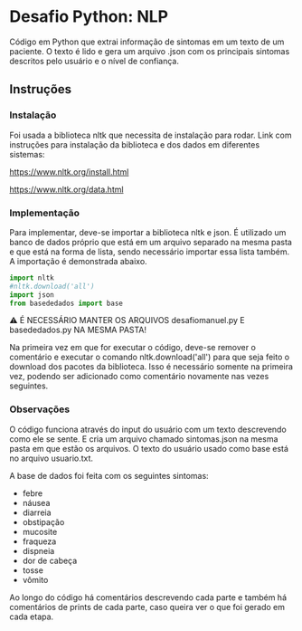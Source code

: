 # Desafio Python: NLP

Código em Python que extrai informação de sintomas em um texto de um paciente. O texto é lido e gera um arquivo .json com os principais sintomas descritos pelo usuário e o nível de confiança.

## Instruções

### Instalação

Foi usada a biblioteca nltk que necessita de instalação para rodar. Link com instruções para instalação da biblioteca e dos dados em diferentes sistemas:

https://www.nltk.org/install.html

https://www.nltk.org/data.html

### Implementação

Para implementar, deve-se importar a biblioteca nltk e json. É utilizado um banco de dados próprio que está em um arquivo separado na mesma pasta e que está na forma de lista, sendo necessário importar essa lista também. A importação é demonstrada abaixo.

```python
import nltk
#nltk.download('all')
import json
from basededados import base
```

⚠️ É NECESSÁRIO MANTER OS ARQUIVOS desafiomanuel.py E basededados.py NA MESMA PASTA!

Na primeira vez em que for executar o código, deve-se remover o comentário e executar o comando nltk.download('all') para que seja feito o download dos pacotes da biblioteca. Isso é necessário somente na primeira vez, podendo ser adicionado como comentário novamente nas vezes seguintes.

### Observações

O código funciona através do input do usuário com um texto descrevendo como ele se sente. E cria um arquivo chamado sintomas.json na mesma pasta em que estão os arquivos. O texto do usuário usado como base está no arquivo usuario.txt.

A base de dados foi feita com os seguintes sintomas:

- febre
- náusea
- diarreia
- obstipação
- mucosite
- fraqueza
- dispneia
- dor de cabeça
- tosse
- vômito

Ao longo do código há comentários descrevendo cada parte e também há comentários de prints de cada parte, caso queira ver o que foi gerado em cada etapa.